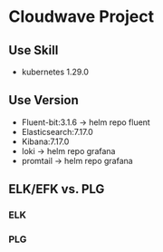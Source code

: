 # Cloudwave Project
## Use Skill
- kubernetes 1.29.0

## Use Version
- Fluent-bit:3.1.6 -> helm repo fluent
- Elasticsearch:7.17.0
- Kibana:7.17.0
- loki -> helm repo grafana
- promtail -> helm repo grafana

## ELK/EFK vs. PLG
### ELK

### PLG

